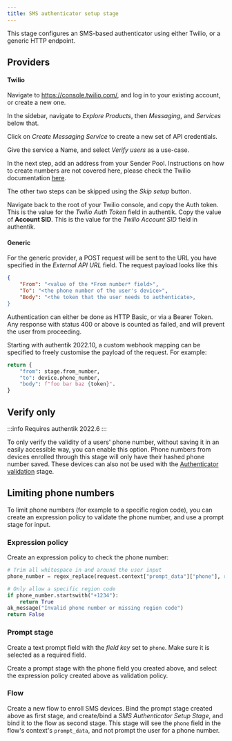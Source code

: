 ```yaml
---
title: SMS authenticator setup stage
---
```


This stage configures an SMS-based authenticator using either Twilio, or a generic HTTP endpoint.

## Providers

#### Twilio

Navigate to https://console.twilio.com/, and log in to your existing account, or create a new one.

In the sidebar, navigate to _Explore Products_, then _Messaging_, and _Services_ below that.

Click on _Create Messaging Service_ to create a new set of API credentials.

Give the service a Name, and select _Verify users_ as a use-case.

In the next step, add an address from your Sender Pool. Instructions on how to create numbers are not covered here, please check the Twilio documentation [here](https://www.twilio.com/docs).

The other two steps can be skipped using the _Skip setup_ button.

Navigate back to the root of your Twilio console, and copy the Auth token. This is the value for the _Twilio Auth Token_ field in authentik. Copy the value of **Account SID**. This is the value for the _Twilio Account SID_ field in authentik.

#### Generic

For the generic provider, a POST request will be sent to the URL you have specified in the _External API URL_ field. The request payload looks like this

```json
{
    "From": "<value of the *From number* field>",
    "To": "<the phone number of the user's device>",
    "Body": "<the token that the user needs to authenticate>,
}
```

Authentication can either be done as HTTP Basic, or via a Bearer Token. Any response with status 400 or above is counted as failed, and will prevent the user from proceeding.

Starting with authentik 2022.10, a custom webhook mapping can be specified to freely customise the payload of the request. For example:

```python
return {
    "from": stage.from_number,
    "to": device.phone_number,
    "body": f"foo bar baz {token}".
}
```

## Verify only

:::info
Requires authentik 2022.6
:::

To only verify the validity of a users' phone number, without saving it in an easily accessible way, you can enable this option. Phone numbers from devices enrolled through this stage will only have their hashed phone number saved. These devices can also not be used with the [Authenticator validation](../authenticator_validate/) stage.

## Limiting phone numbers

To limit phone numbers (for example to a specific region code), you can create an expression policy to validate the phone number, and use a prompt stage for input.

### Expression policy

Create an expression policy to check the phone number:

```python
# Trim all whitespace in and around the user input
phone_number = regex_replace(request.context["prompt_data"]["phone"], r'\s+', '')

# Only allow a specific region code
if phone_number.startswith("+1234"):
    return True
ak_message("Invalid phone number or missing region code")
return False
```

### Prompt stage

Create a text prompt field with the _field key_ set to `phone`. Make sure it is selected as a required field.

Create a prompt stage with the phone field you created above, and select the expression policy created above as validation policy.

### Flow

Create a new flow to enroll SMS devices. Bind the prompt stage created above as first stage, and create/bind a _SMS Authenticator Setup Stage_, and bind it to the flow as second stage. This stage will see the `phone` field in the flow's context's `prompt_data`, and not prompt the user for a phone number.

